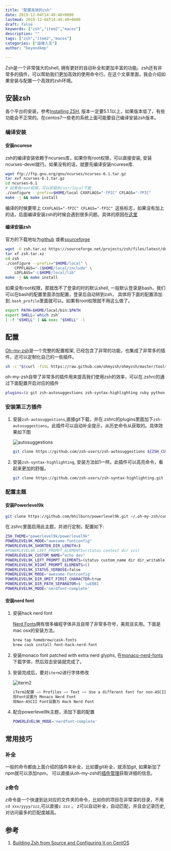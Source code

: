 ```yaml
---
title: "配置高效的zsh"
date: 2019-12-04T14:49:48+0800
lastmod: 2019-12-04T14:49:48+0800
draft: false
keywords: ["zsh","item2","macos"]
description: ""
tags: ["zsh","item2","macos"]
categories: ["运维人生"]
author: "beyondkmp"

---
```


Zsh是一个非常强大的shell, 拥有更好的自动补全和更加丰富的功能。zsh还有非常多的插件，可以帮助我们更加高效的使用命令行。在这个文章里面，我会介绍如果安装与配置一个高效的zsh环境。

## 安装zsh

各个平台的安装，参考[Installing ZSH](https://github.com/ohmyzsh/ohmyzsh/wiki/Installing-ZSH), 版本一定要5.1.1以上，如果版本低了，有些功能会不正常的。在centos7一些老的系统上面可能要自己编译安装zsh版本。

<!--more-->

### 编译安装

#### 安装ncurese

zsh的编译安装依赖于ncurses库，如果你有root权限，可以直接安装, 安装ncurses-devel就行。如果没有的话，就要先编译安装ncurese库.

```bash
wget ftp://ftp.gnu.org/gnu/ncurses/ncurses-6.1.tar.gz
tar xvf ncurses-6.1.tar.gz
cd ncurses-6.1
# 如果有root权限，可以安装到/usr/local下面
./configure --prefix=$HOME/local CXXFLAGS="-fPIC" CFLAGS="-fPIC"
make -j && make install
```

编译的时候要带上 `CXXFLAGS="-fPIC" CFLAGS="-fPIC" `这些标志，如果没有加上的话，后面编译安装zsh的时候会遇到很多问题。具体的原因在[这里](https://unix.stackexchange.com/questions/123597/building-zsh-without-admin-priv-no-terminal-handling-library-found)


#### 编译安装zsh

官方的下载地址为[github](https://github.com/zsh-users/zsh) 或者[sourceforge](https://sourceforge.net/projects/zsh/files/latest/download)

```bash
wget -O zsh.tar.xz https://sourceforge.net/projects/zsh/files/latest/download
tar xf zsh.tar.xz
cd zsh
./configure --prefix="$HOME/local" \
    CPPFLAGS="-I$HOME/local/include" \
    LDFLAGS="-L$HOME/local/lib"
make -j && make install
```

如果没有root权限，那就改不了登录的时的默认shell, 一般默认登录是bash，我们可以在bash的配置里面添加配置，登录后自动转到zsh， 具体将下面的配置添加到`.bash_profile`里面就可以。如果有root权限就不用这么做了。

```bash
export PATH=$HOME/local/bin:$PATH
export SHELL=`which zsh`
[ -f "$SHELL" ] && exec "$SHELL" -l
```

## 配置

[Oh-my-zsh](https://ohmyz.sh/)是一个完整的配置框架, 已经包含了非常的功能，也集成了非常多的插件，还可以定制化自己的一些插件。

```bash
sh -c "$(curl -fsSL https://raw.github.com/ohmyzsh/ohmyzsh/master/tools/install.sh)"
```

oh-my-zsh自带了非常多的插件用来提高我们使用zsh的效率，可以在.zshrc的通过下面配置开启对应的插件

```bash
plugins=(z git zsh-autosuggestions zsh-syntax-highlighting ruby python gem pip go)
```

### 安装第三方插件

1. 安装`zsh-autosuggestions`,直接git下载，并在.zshrc的plugins里面加下`zsh-autosuggestions`。此插件可以自动补全提示，从历史命令从获取的。具体效果如下图

    ![autosuggestions](/imgs/zsh/autosuggestions.png)

    ```bash
    git clone https://github.com/zsh-users/zsh-autosuggestions ${ZSH_CUSTOM:-~/.oh-my-zsh/custom}/plugins/zsh-autosuggestions
    ```

2. 安装`zsh-syntax-highlighting`, 安装方法如1一样。此插件可以高亮命令，看起来更加的舒服。

    ```bash
    git clone https://github.com/zsh-users/zsh-syntax-highlighting.git $ZSH_CUSTOM/plugins/zsh-syntax-highlighting
    ```

### 配置主题

#### 安装Powerlevel9k

```bash
git clone https://github.com/bhilburn/powerlevel9k.git ~/.oh-my-zsh/custom/themes/powerlevel9k
```

在.zshrc里面启用此主题，并进行定制，配置如下:

```zsh
ZSH_THEME="powerlevel9k/powerlevel9k"
POWERLEVEL9K_MODE="awesome-fontconfig"
POWERLEVEL9K_SHORTEN_DIR_LENGTH=3
#POWERLEVEL9K_LEFT_PROMPT_ELEMENTS=(status context dir vcs)
POWERLEVEL9K_CUSTOM_NAME="echo dev"
POWERLEVEL9K_LEFT_PROMPT_ELEMENTS=(status custom_name dir dir_writable vcs)
POWERLEVEL9K_RIGHT_PROMPT_ELEMENTS=()
POWERLEVEL9K_STATUS_VERBOSE=false
POWERLEVEL9K_MODE='awesome-fontconfig'
POWERLEVEL9K_DIR_OMIT_FIRST_CHARACTER=true
POWERLEVEL9K_DIR_PATH_SEPARATOR=$' \uE0B1 '
POWERLEVEL9K_MODE='nerdfont-complete'
```

#### 安装nerd font

1. 安装hack nerd font

    [Nerd Fonts](https://github.com/ryanoasis/nerd-fonts)拥有很多编程字体并且自带了非常多符号，美观且实用。下面是mac osx的安装方法。

    ```bash
    brew tap homebrew/cask-fonts
    brew cask install font-hack-nerd-font
    ```

2. 安装monaco font patched with extra nerd glyphs, 在[monaco-nerd-fonts](https://github.com/beyondkmp/monaco-nerd-fonts)下载字体，然后双击安装就完成了。

3. 安装完成后，要对`iterm2`进行字体修改

    ![iterm2](/imgs/zsh/iterm2.png)

    ```bash
    iTerm2配置 –> Profiles –> Text –> Use a different font for non-ASCII Text
    将Font设置为 Monaco Nerd Font
    将Non-ASCII Font设置为 Hack Nerd Font
    ```
4. 配合powerlevel9k主题，添加下面的配置

    ```bash
    POWERLEVEL9K_MODE='nerdfont-complete'
    ```

## 常用技巧

### 补全

一般的命令都由上面介绍的插件来补全，比如要git补全，就添加git, 如果新加了npm就可以添加npm。 可以直接从oh-my-zsh的[插件管理](https://github.com/ohmyzsh/ohmyzsh/wiki/Plugins)获取详细的信息。

### z命令

z命令是一个快速到达对应的文件夹的命令，比如你的项目在非常深的目录，不用`cd xxx/yyyy/zzz`,可以直接`z zzz` 。 z可以自动补全，自动匹配，并且会记录历史,对访问最多的匹配度越高。

## 参考
1. [Building Zsh from Source and Configuring It on CentOS](https://jdhao.github.io/2018/10/13/centos_zsh_install_use/)
